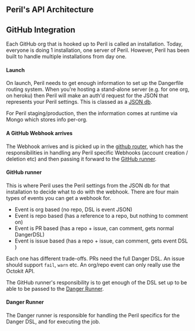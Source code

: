 ## Peril's API Architecture

## GitHub Integration

Each GitHub org that is hooked up to Peril is called an installation. Today, everyone is doing 1 installation, one
server of Peril. However, Peril has been built to handle multiple installations from day one.

#### Launch

On launch, Peril needs to get enough information to set up the Dangerfile routing system. When you're hosting a
stand-alone server (e.g. for one org, on heroku) then Peril will make an auth'd request for the JSON that represents
your Peril settings. This is classed as a [JSON db][json_db].

For Peril staging/production, then the information comes at runtime via Mongo which stores info per-org.

#### A GitHub Webhook arrives

The Webhook arrives and is picked up in the [github router][gh_router], which has the responsibilities in handling any
Peril specific Webhooks (account creation / deletion etc) and then passing it forward to the [GitHub runner][gh_runner].

#### GitHub runner

This is where Peril uses the Peril settings from the JSON db for that installation to decide what to do with the
webhook. There are four main types of events you can get a webhook for.

- Event is org based (no repo, DSL is event JSON)
- Event is repo based (has a reference to a repo, but nothing to comment on)
- Event is PR based (has a repo + issue, can comment, gets normal DangerDSL)
- Event is issue based (has a repo + issue, can comment, gets event DSL )

Each one has different trade-offs. PRs need the full Danger DSL. An issue should support `fail`, `warn` etc. An org/repo
event can only really use the Octokit API.

The GitHub runner's responsibility is to get enough of the DSL set up to be able to be passed to the [Danger
Runner][danger_runner].

#### Danger Runner

The Danger runner is responsible for handling the Peril specifics for the Danger DSL, and for executing the job.

[json_db]: https://github.com/danger/peril/blob/master/source/db/json.ts
[gh_router]: https://github.com/danger/peril/blob/master/source/routing/router.ts
[gh_runner]: https://github.com/danger/peril/blob/master/source/github/events/github_runner.ts#L1
[danger_runner]: https://github.com/danger/peril/blob/master/source/danger/danger_runner.ts
